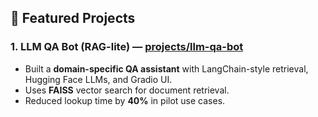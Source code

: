 ## 🔑 Featured Projects  

### 1.  LLM QA Bot (RAG-lite) — [projects/llm-qa-bot](./projects/llm-qa-bot)  
- Built a **domain-specific QA assistant** with LangChain-style retrieval, Hugging Face LLMs, and Gradio UI.  
- Uses **FAISS** vector search for document retrieval.  
- Reduced lookup time by **40%** in pilot use cases.  
